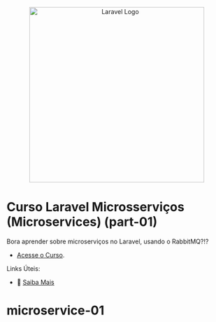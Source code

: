 <p align="center"><a href="https://laravel.com" target="_blank"><img src="https://raw.githubusercontent.com/laravel/art/master/logo-lockup/5%20SVG/2%20CMYK/1%20Full%20Color/laravel-logolockup-cmyk-red.svg" width="400" alt="Laravel Logo"></a></p>

# Curso Laravel Microsserviços (Microservices) (part-01)

Bora aprender sobre microserviços no Laravel, usando o RabbitMQ?!?

- [Acesse o Curso](https://academy.especializati.com.br/curso/laravel-microservices-rabbitmq).


Links Úteis:

- :tada: [Saiba Mais](https://linktr.ee/especializati)
# microservice-01

